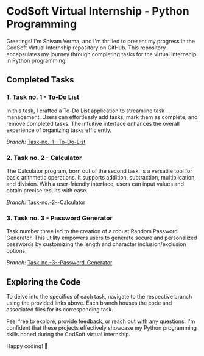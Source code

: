 # CodSoft Virtual Internship - Python Programming

Greetings! I'm Shivam Verma, and I'm thrilled to present my progress in the CodSoft Virtual Internship repository on GitHub. This repository encapsulates my journey through completing tasks for the virtual internship in Python programming.

## Completed Tasks

### 1. Task no. 1 - To-Do List

In this task, I crafted a To-Do List application to streamline task management. Users can effortlessly add tasks, mark them as complete, and remove completed tasks. The intuitive interface enhances the overall experience of organizing tasks efficiently.

*Branch:* [Task-no.-1--To-Do-List](https://github.com/Shivam-Verma28/Codsoft/tree/Task-no.-1--To-Do-List)

### 2. Task no. 2 - Calculator

The Calculator program, born out of the second task, is a versatile tool for basic arithmetic operations. It supports addition, subtraction, multiplication, and division. With a user-friendly interface, users can input values and obtain precise results with ease.

*Branch:* [Task-no.-2--Calculator](https://github.com/Shivam-Verma28/Codsoft/tree/Task-no.-2--Calculator)

### 3. Task no. 3 - Password Generator

Task number three led to the creation of a robust Random Password Generator. This utility empowers users to generate secure and personalized passwords by customizing the length and character inclusion/exclusion options.

*Branch:* [Task-no.-3--Password-Generator](https://github.com/Shivam-Verma28/Codsoft/tree/Task-no.-3--Password-Generator)

## Exploring the Code

To delve into the specifics of each task, navigate to the respective branch using the provided links above. Each branch houses the code and associated files for its corresponding task.

Feel free to explore, provide feedback, or reach out with any questions. I'm confident that these projects effectively showcase my Python programming skills honed during the CodSoft virtual internship.

Happy coding! 🚀
